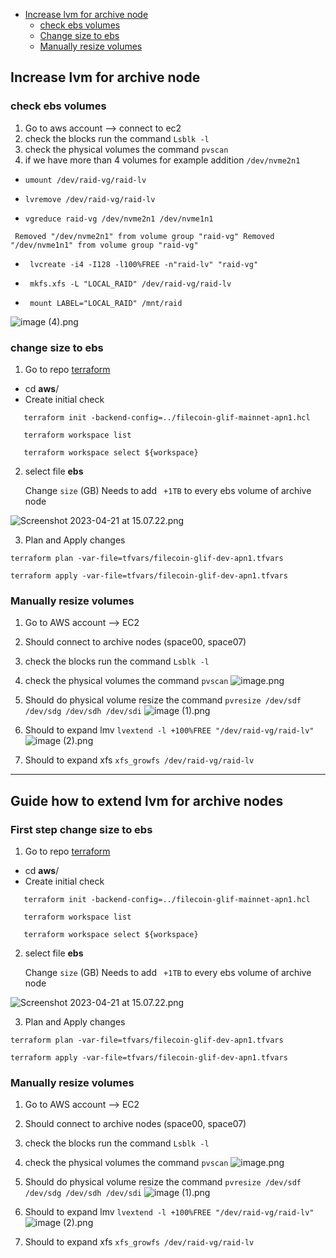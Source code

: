 - [Increase lvm for archive node](#increase-lvm-for-archive-node)
    - [check ebs volumes](check-ebs-volumes)
    - [Change size to ebs](#change-size-to-ebs)
    - [Manually resize volumes](#manually-resize-volumes)

    

## Increase lvm for archive node

### check ebs volumes

1. Go to aws account --> connect to ec2
2. check the blocks run the command
   ```Lsblk -l```
3. check the physical volumes the command
   ```pvscan```
4. if we have more than 4 volumes for example addition `/dev/nvme2n1`
- ```` umount /dev/raid-vg/raid-lv ````

- ````lvremove /dev/raid-vg/raid-lv````

-  ```vgreduce raid-vg /dev/nvme2n1 /dev/nvme1n1```

` Removed "/dev/nvme2n1" from volume group "raid-vg"
Removed "/dev/nvme1n1" from volume group "raid-vg"`

- ``` lvcreate -i4 -I128 -l100%FREE -n"raid-lv" "raid-vg"```

- ```` mkfs.xfs -L "LOCAL_RAID" /dev/raid-vg/raid-lv````

- ```` mount LABEL="LOCAL_RAID" /mnt/raid````

![image (4).png](png%2Fimage%20%284%29.png)


###  change size to ebs

1. Go to repo [terraform](https://github.com/glifio/filecoin-iac)
- cd **aws**/
- Create initial check
```
   terraform init -backend-config=../filecoin-glif-mainnet-apn1.hcl
``` 
```
   terraform workspace list
```
```
   terraform workspace select ${workspace}
```
2. select file **ebs**

   Change `size` (GB) Needs to add ` +1TB`  to every ebs volume of archive node

![Screenshot 2023-04-21 at 15.07.22.png](png%2FScreenshot%202023-04-21%20at%2015.07.22.png)

3. Plan and Apply changes

```
terraform plan -var-file=tfvars/filecoin-glif-dev-apn1.tfvars
```

```
terraform apply -var-file=tfvars/filecoin-glif-dev-apn1.tfvars
```

### Manually resize volumes

1. Go to AWS account --> EC2

2. Should connect to archive nodes (space00, space07)

3. check the blocks run the command
   ```Lsblk -l```
4. check the physical volumes the command
   ```pvscan```
   ![image.png](png%2Fimage.png)
5. Should do physical volume resize the command
   ```pvresize /dev/sdf /dev/sdg /dev/sdh /dev/sdi```
   ![image (1).png](png%2Fimage%20%281%29.png)

6. Should to expand lmv
   ```lvextend -l +100%FREE "/dev/raid-vg/raid-lv"```
   ![image (2).png](png%2Fimage%20%282%29.png)

7. Should to expand xfs
   ```xfs_growfs /dev/raid-vg/raid-lv```

--------------------











## Guide how to extend lvm for archive nodes

### First step change size to ebs

1. Go to repo [terraform](https://github.com/glifio/filecoin-iac)
  - cd **aws**/
  - Create initial check
```
   terraform init -backend-config=../filecoin-glif-mainnet-apn1.hcl
``` 
```
   terraform workspace list
```
```
   terraform workspace select ${workspace}
```
2. select file **ebs**

   Change `size` (GB) Needs to add ` +1TB`  to every ebs volume of archive node
  
![Screenshot 2023-04-21 at 15.07.22.png](png%2FScreenshot%202023-04-21%20at%2015.07.22.png)

3. Plan and Apply changes

```
terraform plan -var-file=tfvars/filecoin-glif-dev-apn1.tfvars
```

```
terraform apply -var-file=tfvars/filecoin-glif-dev-apn1.tfvars
```

### Manually resize volumes

1. Go to AWS account --> EC2
 
2. Should connect to archive nodes (space00, space07)

3. check the blocks run the command
        ```Lsblk -l```
4. check the physical volumes the command
     ```pvscan```
![image.png](png%2Fimage.png)
5. Should do physical volume resize the command
```pvresize /dev/sdf /dev/sdg /dev/sdh /dev/sdi```
   ![image (1).png](png%2Fimage%20%281%29.png)

6. Should to expand lmv
 ```lvextend -l +100%FREE "/dev/raid-vg/raid-lv"```
![image (2).png](png%2Fimage%20%282%29.png)
 
7. Should to expand xfs
 ```xfs_growfs /dev/raid-vg/raid-lv```
